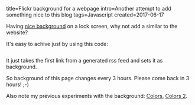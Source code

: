 title=Flickr background for a webpage
intro=Another attempt to add something nice to this blog
tags=Javascript
created=2017-06-17

Having [nice background][rss] on a lock screen,
why not add a similar to the website?

[rss]: flickr-feed-generator-for-xscreensaver.html

It's easy to achive just by using this code:

<div>
<pre id="aa"></pre>

<script id="a1">
var xmlhttp = new XMLHttpRequest();
xmlhttp.open('GET', '/upload/flickr.rss', false);
xmlhttp.send(null);
if(xmlhttp.status == 200) {
  link=xmlhttp.responseText.match(/https:[^"]*/)[0];
  document.body.style.background='url('+link+') fixed';
  document.body.style.backgroundSize='cover';
}
</script>

<script>
	gebi=function(q){return document.getElementById(q)}
	gebi('aa').innerHTML=gebi('a1').innerHTML;
</script>

<script src="/microlight.js"></script>
<script>microlight.reset('pre')</script>
<style>
#wrap, #menu {background-color: rgba(255,255,255,0.7);}
#header {background-color: rgba(249,249,249,0.9);}
</style>
</div>

It just takes the first link from a generated rss feed and sets it as background.

So background of this page changes every 3 hours. Please come back in 3 hours! ;-)

Also note my previous experiments with the background: [Colors][], [Colors 2][].

[Colors]: colors.html
[Colors 2]: colors2.html
